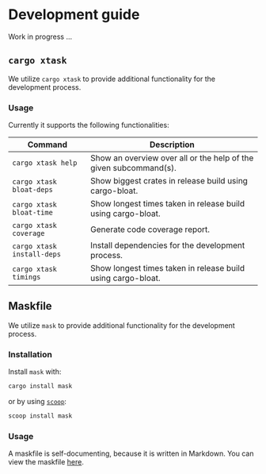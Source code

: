 # Development guide

Work in progress ...

## `cargo xtask`

We utilize `cargo xtask` to provide additional functionality for the development
process.

### Usage

Currently it supports the following functionalities:

| Command                    | Description                                                       |
| -------------------------- | ----------------------------------------------------------------- |
| `cargo xtask help`         | Show an overview over all or the help of the given subcommand(s). |
| `cargo xtask bloat-deps`   | Show biggest crates in release build using cargo-bloat.           |
| `cargo xtask bloat-time`   | Show longest times taken in release build using cargo-bloat.      |
| `cargo xtask coverage`     | Generate code coverage report.                                    |
| `cargo xtask install-deps` | Install dependencies for the development process.                 |
| `cargo xtask timings`      | Show longest times taken in release build using cargo-bloat.      |

## Maskfile

We utilize `mask` to provide additional functionality for the development
process.

### Installation

Install `mask` with:

```bash
cargo install mask
```

or by using [`scoop`](https://scoop.sh/):

```bash
scoop install mask
```

### Usage

A maskfile is self-documenting, because it is written in Markdown. You can view
the maskfile [here](https://github.com/pace-rs/pace/blob/main/maskfile.md).
